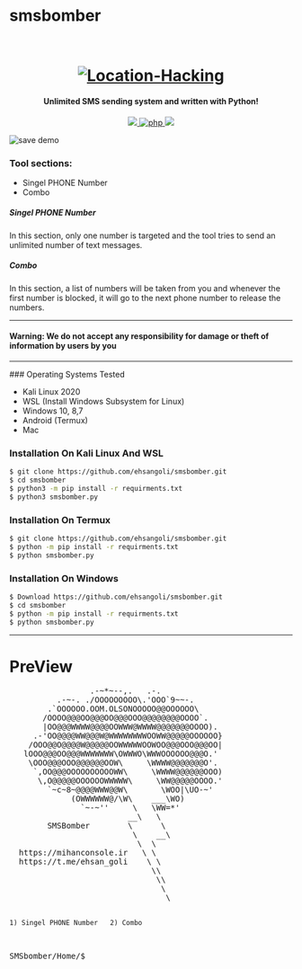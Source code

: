 # smsbomber
<h1 align="center">
  <br>
  <a href="https://github.com/ultrasecurity/Storm-Breaker"><img src="https://raw.githubusercontent.com/ehsangoli/smsbomber/main/demo.png" alt="Location-Hacking"></a>

</h1>

<h4 align="center">Unlimited SMS sending system and written with Python!</h4>

<p align="center">
  <a href="http://python.org">
    <img src="https://img.shields.io/badge/python-v3-blue">
  </a>
  <a href="https://php.net">
    <img src="https://img.shields.io/badge/php-7.4.4-green"
         alt="php">
  </a>

  <a href="https://www.microsoft.com/de-de/">
    <img src="https://img.shields.io/badge/platform-Linux-red">
  </a>
</p>

![save demo](https://raw.githubusercontent.com/ehsangoli/smsbomber/main/demos.png)


### Tool sections:

- Singel PHONE Number
- Combo

<h5>Singel PHONE Number</h5>
<p>In this section, only one number is targeted and the tool tries to send an unlimited number of text messages.</p>
<h5>Combo</h5>
<p>In this section, a list of numbers will be taken from you and whenever the first number is blocked, it will go to the next phone number to release the numbers.</p>
<hr>

<p><h4><b>Warning:</b> We do not accept any responsibility for damage or theft of information by users by you </h4></p>
<hr>
### Operating Systems Tested

- Kali Linux 2020
- WSL (Install Windows Subsystem for Linux)
- Windows 10, 8,7
- Android (Termux)
- Mac

### Installation On Kali Linux And WSL


```bash
$ git clone https://github.com/ehsangoli/smsbomber.git
$ cd smsbomber
$ python3 -m pip install -r requirments.txt
$ python3 smsbomber.py
```

### Installation On Termux


```bash
$ git clone https://github.com/ehsangoli/smsbomber.git
$ python -m pip install -r requirments.txt
$ python smsbomber.py
```

### Installation On Windows


```bash
$ Download https://github.com/ehsangoli/smsbomber.git
$ cd smsbomber
$ python -m pip install -r requirments.txt
$ python smsbomber.py
```
<hr>
<h1>PreView</h1>
<pre>
                 .-~*~--,.   .-.
          .-~-. ./OOOOOOOOO\.'OOO`9~~-.
        .`OOOOOO.OOM.OLSONOOOOO@@OOOOOO\
       /OOOO@@@OO@@@OO@@@OOO@@@@@@@@OOOO`.
       |OO@@@WWWW@@@@OOWWW@WWWW@@@@@@@OOOO).
     .-'OO@@@@WW@@@W@WWWWWWWWOOWW@@@@@OOOOOO}
    /OOO@@O@@@@W@@@@@OOWWWWWOOWOO@@@OOO@@@OO|
   lOOO@@@OO@@@WWWWWWW\OWWWO\WWWOOOOOO@@@O.'
    \OOO@@@OOO@@@@@@OOW\     \WWWW@@@@@@@O'.
     `,OO@@@OOOOOOOOOOWW\     \WWWW@@@@@@OOO)
      \,O@@@@@OOOOOOWWWWW\     \WW@@@@@OOOO.'
        `~c~8~@@@@WWW@@W\       \WOO|\UO-~'
             (OWWWWWW@/\W\    ___\WO)
               `~-~''     \   \WW=*'
                         __\   \
        SMSBomber        \      \
                          \    __\
                           \  \
  https://mihanconsole.ir   \ \
  https://t.me/ehsan_goli    \ \
                              \\
                               \\
                                \
                                 \

    1) Singel PHONE Number   2) Combo

SMSbomber/Home/$
</pre>
